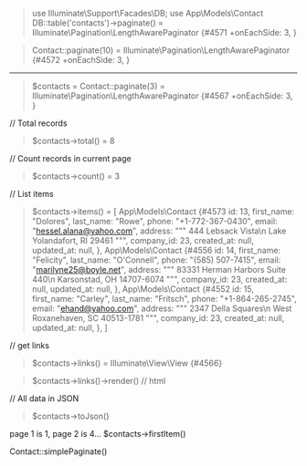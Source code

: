 > use Illuminate\Support\Facades\DB;
> use App\Models\Contact
> DB::table('contacts')->paginate()
= Illuminate\Pagination\LengthAwarePaginator {#4571
    +onEachSide: 3,
  }

> Contact::paginate(10)
= Illuminate\Pagination\LengthAwarePaginator {#4572
    +onEachSide: 3,
  }


----------------------

> $contacts = Contact::paginate(3)
= Illuminate\Pagination\LengthAwarePaginator {#4567
    +onEachSide: 3,
  }

// Total records
> $contacts->total()
= 8

// Count records in current page
> $contacts->count()
= 3

// List items
> $contacts->items()
= [
    App\Models\Contact {#4573
      id: 13,
      first_name: "Dolores",
      last_name: "Rowe",
      phone: "+1-772-367-0430",
      email: "hessel.alana@yahoo.com",
      address: """
        444 Lebsack Vista\n
        Lake Yolandafort, RI 29461
        """,
      company_id: 23,
      created_at: null,
      updated_at: null,
    },
    App\Models\Contact {#4556
      id: 14,
      first_name: "Felicity",
      last_name: "O'Connell",
      phone: "(585) 507-7415",
      email: "marilyne25@boyle.net",
      address: """
        83331 Herman Harbors Suite 440\n
        Karsonstad, OH 14707-6074
        """,
      company_id: 23,
      created_at: null,
      updated_at: null,
    },
    App\Models\Contact {#4552
      id: 15,
      first_name: "Carley",
      last_name: "Fritsch",
      phone: "+1-864-265-2745",
      email: "ehand@yahoo.com",
      address: """
        2347 Della Squares\n
        West Roxanehaven, SC 40513-1781
        """,
      company_id: 23,
      created_at: null,
      updated_at: null,
    },
  ]

  // get links

  > $contacts->links()
= Illuminate\View\View {#4566}

> $contacts->links()->render() // html

// All data in JSON
> $contacts->toJson()


page 1 is 1, page 2 is 4...
$contacts->firstItem()

Contact::simplePaginate()